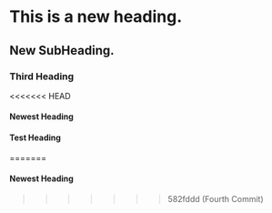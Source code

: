 # This is a new heading.


## New SubHeading.


### Third Heading

<<<<<<< HEAD
#### Newest Heading

#### Test Heading
=======
#### Newest Heading
>>>>>>> 582fddd (Fourth Commit)

